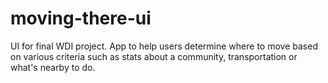 moving-there-ui
===============

UI for final WDI project. App to help users determine where to move based on various criteria such as stats about a community, transportation or what's nearby to do.
